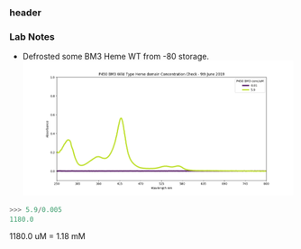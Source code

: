 ### header


### Lab Notes
* Defrosted some BM3 Heme WT from -80 storage. 
![figure](20190618_BM3StockConc.png	)
```python
>>> 5.9/0.005
1180.0
```
1180.0 uM = 1.18 mM

